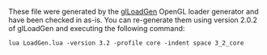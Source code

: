 These file were generated by the [glLoadGen](https://bitbucket.org/alfonse/glloadgen/wiki/Home) OpenGL loader generator and have been checked in as-is. You can re-generate them using version 2.0.2 of glLoadGen and executing the following command:

```
lua LoadGen.lua -version 3.2 -profile core -indent space 3_2_core
```
